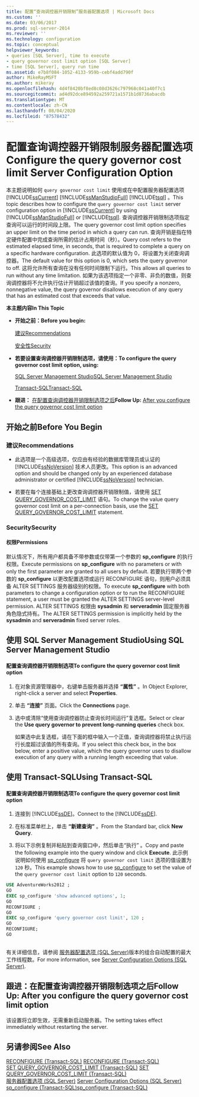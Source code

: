 ```yaml
---
title: 配置“查询调控器开销限制”服务器配置选项 | Microsoft Docs
ms.custom: ''
ms.date: 03/06/2017
ms.prod: sql-server-2014
ms.reviewer: ''
ms.technology: configuration
ms.topic: conceptual
helpviewer_keywords:
- queries [SQL Server], time to execute
- query governor cost limit option [SQL Server]
- time [SQL Server], query run time
ms.assetid: e7b8f084-1052-4133-959b-cebf4add790f
author: MikeRayMSFT
ms.author: mikeray
ms.openlocfilehash: 4d4f8420bf8ed8c08d3626c797968c041a40f7c1
ms.sourcegitcommit: ad4d92dce894592a259721a1571b1d8736abacdb
ms.translationtype: MT
ms.contentlocale: zh-CN
ms.lasthandoff: 08/04/2020
ms.locfileid: "87578432"
---
```

# <a name="configure-the-query-governor-cost-limit-server-configuration-option"></a><span data-ttu-id="75c96-102">配置查询调控器开销限制服务器配置选项</span><span class="sxs-lookup"><span data-stu-id="75c96-102">Configure the query governor cost limit Server Configuration Option</span></span>
  <span data-ttu-id="75c96-103">本主题说明如何 `query governor cost limit` 使用或在中配置服务器配置选项 [!INCLUDE[ssCurrent](../../includes/sscurrent-md.md)] [!INCLUDE[ssManStudioFull](../../includes/ssmanstudiofull-md.md)] [!INCLUDE[tsql](../../includes/tsql-md.md)] 。</span><span class="sxs-lookup"><span data-stu-id="75c96-103">This topic describes how to configure the `query governor cost limit` server configuration option in [!INCLUDE[ssCurrent](../../includes/sscurrent-md.md)] by using [!INCLUDE[ssManStudioFull](../../includes/ssmanstudiofull-md.md)] or [!INCLUDE[tsql](../../includes/tsql-md.md)].</span></span> <span data-ttu-id="75c96-104">查询调控器开销限制选项指定查询可以运行的时间段上限。</span><span class="sxs-lookup"><span data-stu-id="75c96-104">The query governor cost limit option specifies an upper limit on the time period in which a query can run.</span></span> <span data-ttu-id="75c96-105">查询开销是指在特定硬件配置中完成查询所需的估计占用时间（秒）。</span><span class="sxs-lookup"><span data-stu-id="75c96-105">Query cost refers to the estimated elapsed time, in seconds, that is required to complete a query on a specific hardware configuration.</span></span> <span data-ttu-id="75c96-106">此选项的默认值为 0，将设置为关闭查询调控器。</span><span class="sxs-lookup"><span data-stu-id="75c96-106">The default value for this option is 0, which sets the query governor to off.</span></span> <span data-ttu-id="75c96-107">这将允许所有查询在没有任何时间限制下运行。</span><span class="sxs-lookup"><span data-stu-id="75c96-107">This allows all queries to run without any time limitation.</span></span> <span data-ttu-id="75c96-108">如果为该选项指定一个非零、非负的数值，则查询调控器将不允许执行估计开销超过该值的查询。</span><span class="sxs-lookup"><span data-stu-id="75c96-108">If you specify a nonzero, nonnegative value, the query governor disallows execution of any query that has an estimated cost that exceeds that value.</span></span>  
  
 <span data-ttu-id="75c96-109">**本主题内容**</span><span class="sxs-lookup"><span data-stu-id="75c96-109">**In This Topic**</span></span>  
  
-   <span data-ttu-id="75c96-110">**开始之前：**</span><span class="sxs-lookup"><span data-stu-id="75c96-110">**Before you begin:**</span></span>  
  
     [<span data-ttu-id="75c96-111">建议</span><span class="sxs-lookup"><span data-stu-id="75c96-111">Recommendations</span></span>](#Recommendations)  
  
     [<span data-ttu-id="75c96-112">安全性</span><span class="sxs-lookup"><span data-stu-id="75c96-112">Security</span></span>](#Security)  
  
-   <span data-ttu-id="75c96-113">**若要设置查询调控器开销限制选项，请使用：**</span><span class="sxs-lookup"><span data-stu-id="75c96-113">**To configure the query governor cost limit option, using:**</span></span>  
  
     [<span data-ttu-id="75c96-114">SQL Server Management Studio</span><span class="sxs-lookup"><span data-stu-id="75c96-114">SQL Server Management Studio</span></span>](#SSMSProcedure)  
  
     [<span data-ttu-id="75c96-115">Transact-SQL</span><span class="sxs-lookup"><span data-stu-id="75c96-115">Transact-SQL</span></span>](#TsqlProcedure)  
  
-   <span data-ttu-id="75c96-116">**跟进：** [在配置查询调控器开销限制选项之后](#FollowUp)</span><span class="sxs-lookup"><span data-stu-id="75c96-116">**Follow Up:**  [After you configure the query governor cost limit option](#FollowUp)</span></span>  
  
##  <a name="before-you-begin"></a><a name="BeforeYouBegin"></a> <span data-ttu-id="75c96-117">开始之前</span><span class="sxs-lookup"><span data-stu-id="75c96-117">Before You Begin</span></span>  
  
###  <a name="recommendations"></a><a name="Recommendations"></a> <span data-ttu-id="75c96-118">建议</span><span class="sxs-lookup"><span data-stu-id="75c96-118">Recommendations</span></span>  
  
-   <span data-ttu-id="75c96-119">此选项是一个高级选项，仅应由有经验的数据库管理员或认证的 [!INCLUDE[ssNoVersion](../../includes/ssnoversion-md.md)] 技术人员更改。</span><span class="sxs-lookup"><span data-stu-id="75c96-119">This option is an advanced option and should be changed only by an experienced database administrator or certified [!INCLUDE[ssNoVersion](../../includes/ssnoversion-md.md)] technician.</span></span>  
  
-   <span data-ttu-id="75c96-120">若要在每个连接基础上更改查询调控器开销限制值，请使用 [SET QUERY_GOVERNOR_COST_LIMIT](/sql/t-sql/statements/set-query-governor-cost-limit-transact-sql) 语句。</span><span class="sxs-lookup"><span data-stu-id="75c96-120">To change the value query governor cost limit on a per-connection basis, use the [SET QUERY_GOVERNOR_COST_LIMIT](/sql/t-sql/statements/set-query-governor-cost-limit-transact-sql) statement.</span></span>  
  
###  <a name="security"></a><a name="Security"></a> <span data-ttu-id="75c96-121">Security</span><span class="sxs-lookup"><span data-stu-id="75c96-121">Security</span></span>  
  
####  <a name="permissions"></a><a name="Permissions"></a> <span data-ttu-id="75c96-122">权限</span><span class="sxs-lookup"><span data-stu-id="75c96-122">Permissions</span></span>  
 <span data-ttu-id="75c96-123">默认情况下，所有用户都具备不带参数或仅带第一个参数的 **sp_configure** 的执行权限。</span><span class="sxs-lookup"><span data-stu-id="75c96-123">Execute permissions on **sp_configure** with no parameters or with only the first parameter are granted to all users by default.</span></span> <span data-ttu-id="75c96-124">若要执行带两个参数的 **sp_configure** 以更改配置选项或运行 RECONFIGURE 语句，则用户必须具备 ALTER SETTINGS 服务器级别的权限。</span><span class="sxs-lookup"><span data-stu-id="75c96-124">To execute **sp_configure** with both parameters to change a configuration option or to run the RECONFIGURE statement, a user must be granted the ALTER SETTINGS server-level permission.</span></span> <span data-ttu-id="75c96-125">ALTER SETTINGS 权限由 **sysadmin** 和 **serveradmin** 固定服务器角色隐式持有。</span><span class="sxs-lookup"><span data-stu-id="75c96-125">The ALTER SETTINGS permission is implicitly held by the **sysadmin** and **serveradmin** fixed server roles.</span></span>  
  
##  <a name="using-sql-server-management-studio"></a><a name="SSMSProcedure"></a> <span data-ttu-id="75c96-126">使用 SQL Server Management Studio</span><span class="sxs-lookup"><span data-stu-id="75c96-126">Using SQL Server Management Studio</span></span>  
  
#### <a name="to-configure-the-query-governor-cost-limit-option"></a><span data-ttu-id="75c96-127">配置查询调控器开销限制选项</span><span class="sxs-lookup"><span data-stu-id="75c96-127">To configure the query governor cost limit option</span></span>  
  
1.  <span data-ttu-id="75c96-128">在对象资源管理器中，右键单击服务器并选择 **“属性”** 。</span><span class="sxs-lookup"><span data-stu-id="75c96-128">In Object Explorer, right-click a server and select **Properties**.</span></span>  
  
2.  <span data-ttu-id="75c96-129">单击 **“连接”** 页面。</span><span class="sxs-lookup"><span data-stu-id="75c96-129">Click the **Connections** page.</span></span>  
  
3.  <span data-ttu-id="75c96-130">选中或清除“使用查询调控器防止查询长时间运行”复选框。</span><span class="sxs-lookup"><span data-stu-id="75c96-130">Select or clear the **Use query governor to prevent long-running queries** check box.</span></span>  
  
     <span data-ttu-id="75c96-131">如果选中此复选框，请在下面的框中输入一个正值，查询调控器将禁止执行运行长度超过该值的所有查询。</span><span class="sxs-lookup"><span data-stu-id="75c96-131">If you select this check box, in the box below, enter a positive value, which the query governor uses to disallow execution of any query with a running length exceeding that value.</span></span>  
  
##  <a name="using-transact-sql"></a><a name="TsqlProcedure"></a> <span data-ttu-id="75c96-132">使用 Transact-SQL</span><span class="sxs-lookup"><span data-stu-id="75c96-132">Using Transact-SQL</span></span>  
  
#### <a name="to-configure-the-query-governor-cost-limit-option"></a><span data-ttu-id="75c96-133">配置查询调控器开销限制选项</span><span class="sxs-lookup"><span data-stu-id="75c96-133">To configure the query governor cost limit option</span></span>  
  
1.  <span data-ttu-id="75c96-134">连接到 [!INCLUDE[ssDE](../../includes/ssde-md.md)]。</span><span class="sxs-lookup"><span data-stu-id="75c96-134">Connect to the [!INCLUDE[ssDE](../../includes/ssde-md.md)].</span></span>  
  
2.  <span data-ttu-id="75c96-135">在标准菜单栏上，单击 **“新建查询”** 。</span><span class="sxs-lookup"><span data-stu-id="75c96-135">From the Standard bar, click **New Query**.</span></span>  
  
3.  <span data-ttu-id="75c96-136">将以下示例复制并粘贴到查询窗口中，然后单击“执行” 。</span><span class="sxs-lookup"><span data-stu-id="75c96-136">Copy and paste the following example into the query window and click **Execute**.</span></span> <span data-ttu-id="75c96-137">此示例说明如何使用 [sp_configure](/sql/relational-databases/system-stored-procedures/sp-configure-transact-sql) 将 `query governor cost limit` 选项的值设置为 `120` 秒。</span><span class="sxs-lookup"><span data-stu-id="75c96-137">This example shows how to use [sp_configure](/sql/relational-databases/system-stored-procedures/sp-configure-transact-sql) to set the value of the `query governor cost limit` option to `120` seconds.</span></span>  
  
```sql  
USE AdventureWorks2012 ;  
GO  
EXEC sp_configure 'show advanced options', 1;  
GO  
RECONFIGURE ;  
GO  
EXEC sp_configure 'query governor cost limit', 120 ;  
GO  
RECONFIGURE;  
GO  
  
```  
  
 <span data-ttu-id="75c96-138">有关详细信息，请参阅 [服务器配置选项 (SQL Server)](server-configuration-options-sql-server.md)版本的组合自动配置的最大工作线程数。</span><span class="sxs-lookup"><span data-stu-id="75c96-138">For more information, see [Server Configuration Options &#40;SQL Server&#41;](server-configuration-options-sql-server.md).</span></span>  
  
##  <a name="follow-up-after-you-configure-the-query-governor-cost-limit-option"></a><a name="FollowUp"></a> <span data-ttu-id="75c96-139">跟进：在配置查询调控器开销限制选项之后</span><span class="sxs-lookup"><span data-stu-id="75c96-139">Follow Up: After you configure the query governor cost limit option</span></span>  
 <span data-ttu-id="75c96-140">该设置将立即生效，无需重新启动服务器。</span><span class="sxs-lookup"><span data-stu-id="75c96-140">The setting takes effect immediately without restarting the server.</span></span>  
  
## <a name="see-also"></a><span data-ttu-id="75c96-141">另请参阅</span><span class="sxs-lookup"><span data-stu-id="75c96-141">See Also</span></span>  
 <span data-ttu-id="75c96-142">[RECONFIGURE (Transact-SQL)](/sql/t-sql/language-elements/reconfigure-transact-sql) </span><span class="sxs-lookup"><span data-stu-id="75c96-142">[RECONFIGURE &#40;Transact-SQL&#41;](/sql/t-sql/language-elements/reconfigure-transact-sql) </span></span>  
 <span data-ttu-id="75c96-143">[SET QUERY_GOVERNOR_COST_LIMIT (Transact-SQL)](/sql/t-sql/statements/set-query-governor-cost-limit-transact-sql) </span><span class="sxs-lookup"><span data-stu-id="75c96-143">[SET QUERY_GOVERNOR_COST_LIMIT &#40;Transact-SQL&#41;](/sql/t-sql/statements/set-query-governor-cost-limit-transact-sql) </span></span>  
 <span data-ttu-id="75c96-144">[服务器配置选项 (SQL Server)](server-configuration-options-sql-server.md) </span><span class="sxs-lookup"><span data-stu-id="75c96-144">[Server Configuration Options &#40;SQL Server&#41;](server-configuration-options-sql-server.md) </span></span>  
 [<span data-ttu-id="75c96-145">sp_configure &#40;Transact-SQL&#41;</span><span class="sxs-lookup"><span data-stu-id="75c96-145">sp_configure &#40;Transact-SQL&#41;</span></span>](/sql/relational-databases/system-stored-procedures/sp-configure-transact-sql)  
  
  

